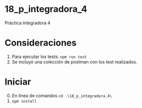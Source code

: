 # 18_p_integradora_4
Práctica integradora 4

# Consideraciones
1. Para ejecutar los tests: `npm run test`
2. Se incluyó una colección de postman con los test realizados.


# Iniciar
0. En línea de comandos `cd .\18_p_integradora_4\`
1. `npm install`

